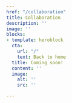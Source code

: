 ```yaml
---
href: "/collaboration"
title: Collaboration
description: ''
image: ''
blocks:
- template: heroblock
  cta:
    url: "/"
    text: Back to home
  title: Coming soon!
  content: ''
  image:
    alt: ''
    src: ''

---
```

